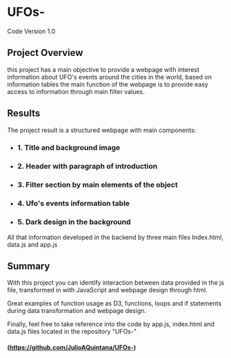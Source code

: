 # UFOs-
Code Version 1.0

## Project Overview
this project has a main objective to provide a webpage with interest information about UFO's events around the cities in the world, based on information tables the main function of the webpage is to provide easy access to information through main filter values. 

## Results 
The project result is a structured webpage with main components:

* ### 1. Title and background image
  
* ### 2. Header with paragraph of introduction 

* ### 3. Filter section by main elements of the object

* ### 4. Ufo's events information table

* ### 5. Dark design in the background

All that information developed in the backend by three main files Index.html, data.js and app.js


## Summary
With this project you can identify interaction between data provided in the js file, transformed in with JavaScript and webpage design through html. 

Great examples of function usage as D3, functions,  loops and if statements during data transformation and webpage design.  

Finally, feel free to take reference into the code by app.js, index.html and data.js files located in the repository "UFOs-"
   #### (https://github.com/JulioAQuintana/UFOs-)
